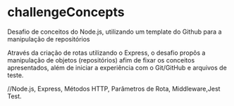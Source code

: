 # challengeConcepts
Desafio de conceitos do Node.js, utilizando um template do Github para a manipulação de repositórios

Através da criação de rotas utilizando o Express, o desafio propôs a manipulação de objetos (repositórios) afim de fixar os conceitos apresentados, além de iniciar a experiência com o Git/GitHub e arquivos de teste. 

//Node.js, Express, Métodos HTTP, Parâmetros de Rota, Middleware,Jest Test.

